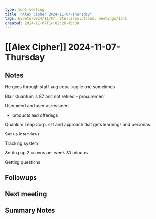 ```yaml
---
type: 1on1-meeting
title: "Alex Cipher 2024-11-07-Thursday"
tags: bydate/2024/11/07, StellarSolutions, meetings/1on1
created: 2024-11-07T14:02:26-05:00
---
```


# [[Alex Cipher]] 2024-11-07-Thursday
## Notes

He goes through staff-aug
copa->agile one
sometimes

Blair Quantum is 87 and not retired - procurement

User need and user assessment
- products and offerings


Quantum Leap Corp. set and approach that gets learnings and personas.

Set up interviews

Tracking system

Setting up 2 convos per week 30 minutes.

Getting questions 


## Followups

## Next meeting

## Summary Notes

